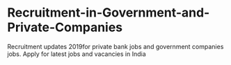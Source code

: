 # Recruitment-in-Government-and-Private-Companies
Recruitment updates 2019for private bank jobs and government companies jobs. Apply for latest jobs and vacancies in India
